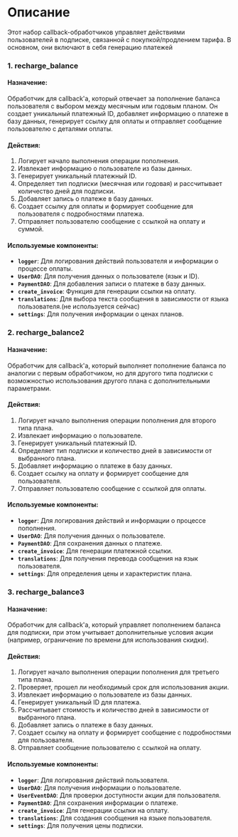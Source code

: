 # Описание
Этот набор callback-обработчиков управляет действиями пользователей в подписке, связанной с покупкой/продлением тарифа. В основном, они включают в себя генерацию платежей
### 1. recharge_balance

#### Назначение:

Обработчик для callback'а, который отвечает за пополнение баланса пользователя с выбором между месячным или годовым планом. Он создает уникальный платежный ID, добавляет информацию о платеже в базу данных, генерирует ссылку для оплаты и отправляет сообщение пользователю с деталями оплаты.

#### Действия:

1. Логирует начало выполнения операции пополнения.
2. Извлекает информацию о пользователе из базы данных.
3. Генерирует уникальный платежный ID.
4. Определяет тип подписки (месячная или годовая) и рассчитывает количество дней для подписки.
5. Добавляет запись о платеже в базу данных.
6. Создает ссылку для оплаты и формирует сообщение для пользователя с подробностями платежа.
7. Отправляет пользователю сообщение с ссылкой на оплату и суммой.

#### Используемые компоненты:

- **`logger`**: Для логирования действий пользователя и информации о процессе оплаты.
- **`UserDAO`**: Для получения данных о пользователе (язык и ID).
- **`PaymentDAO`**: Для добавления записи о платеже в базу данных.
- **`create_invoice`**: Функция для генерации ссылки на оплату.
- **`translations`**: Для выбора текста сообщения в зависимости от языка пользователя.(не используется сейчас)
- **`settings`**: Для получения информации о ценах планов.
### 2. recharge_balance2

#### Назначение:

Обработчик для callback'а, который выполняет пополнение баланса по аналогии с первым обработчиком, но для другого типа подписки с возможностью использования другого плана с дополнительными параметрами.

#### Действия:

1. Логирует начало выполнения операции пополнения для второго типа плана.
2. Извлекает информацию о пользователе.
3. Генерирует уникальный платежный ID.
4. Определяет тип подписки и количество дней в зависимости от выбранного плана.
5. Добавляет информацию о платеже в базу данных.
6. Создает ссылку на оплату и формирует сообщение для пользователя.
7. Отправляет пользователю сообщение с ссылкой для оплаты.

#### Используемые компоненты:

- **`logger`**: Для логирования действий и информации о процессе пополнения.
- **`UserDAO`**: Для получения данных о пользователе.
- **`PaymentDAO`**: Для сохранения данных о платеже.
- **`create_invoice`**: Для генерации платежной ссылки.
- **`translations`**: Для получения перевода сообщения на язык пользователя.
- **`settings`**: Для определения цены и характеристик плана.
### 3. recharge_balance3

#### Назначение:

Обработчик для callback'а, который управляет пополнением баланса для подписки, при этом учитывает дополнительные условия акции (например, ограничение по времени для использования скидки).

#### Действия:

1. Логирует начало выполнения операции пополнения для третьего типа плана.
2. Проверяет, прошел ли необходимый срок для использования акции.
3. Извлекает информацию о пользователе из базы данных.
4. Генерирует уникальный ID для платежа.
5. Рассчитывает стоимость и количество дней в зависимости от выбранного плана.
6. Добавляет запись о платеже в базу данных.
7. Создает ссылку на оплату и формирует сообщение с подробностями для пользователя.
8. Отправляет сообщение пользователю с ссылкой на оплату.

#### Используемые компоненты:

- **`logger`**: Для логирования действий пользователя.
- **`UserDAO`**: Для получения информации о пользователе.
- **`UserEventDAO`**: Для проверки доступности акции для пользователя.
- **`PaymentDAO`**: Для сохранения информации о платеже.
- **`create_invoice`**: Для генерации ссылки на оплату.
- **`translations`**: Для создания сообщения на языке пользователя.
- **`settings`**: Для получения цены подписки.